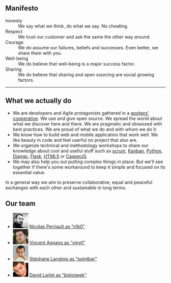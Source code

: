## <a id="manifesto"></a>Manifesto

<dl class="valeurs tbl">
  <dt><a id="honesty"></a>honesty</dt>
  <dd>We say what we think, do what we say. No cheating.</dd>

  <dt><a id="respect"></a>Respect</dt>
  <dd>We trust our customer and ask the same the other way around.</dd>

  <dt><a id="courage"></a>Courage</dt>
  <dd>We do assume our failures, beliefs and successes. Even better, we share them with you.</dd>

  <dt><a id="bien-être"></a>Well-being</dt>
  <dd>We do believe that well-being is a major success factor.</dd>

  <dt><a id="partage"></a>Sharing</dt>
  <dd>We do believe that sharing and open sourcing are social growing factors.</dd>
</dl>

---

## <a id="what-we-actually-do"></a>What we actually do

* We are developers and Agile protagonists gathered in a [workers' cooperative](https://en.wikipedia.org/wiki/Workers%27_co-operative). We use and give open source. We spread the world about what we discover here and there. We are pragmatic and obsessed with best practices. We are proud of what we do and with whom we do it.
* We know how to build web and mobile application that work well. We like beauty in code and feel userful on project that also are.
* We organize technical and methodology workshops to share our knowledge about cool and useful stuff such as [scrum](http://en.wikipedia.org/wiki/Scrum_%28software_development%29), [Kanban](http://en.wikipedia.org/wiki/Kanban_%28development%29), [Python](http://en.wikipedia.org/wiki/Python_%28programming_language%29), [Django](http://en.wikipedia.org/wiki/Django_%28web_framework%29), [Flask](http://flask.pocoo.org/), [HTML5](http://www.html5rocks.com/) or [CasperJS](http://casperjs.org/).
* We may also help you out putting complex things in place. But we'll see together if there's some workaround to keep it simple and focused on its essential value.

In a general way we aim to preserve collaborative, equal and peaceful exchanges with each other and sustainable in long terms.


## <a id="our-team"></a>Our team

<ul class="equipe">
  <li><img src="/static/images/nicolas-perriault.jpg" alt="Avatar Nicolas">
    <a href="https://nicolas.perriault.net/">Nicolas Perriault as <q>n1k0</q></a>
  </li>
  <li><img src="/static/images/vincent-agnano.jpg" alt="Avatar Vincent">
    <a href="http://vinyll.github.com/">Vincent Agnano as <q>vinyll</q></a>
  </li>
  <li><img src="/static/images/stephane-langlois.png" alt="Avatar Stéphane">
    <a href="m&#x61;ilto:stephane.langlois%40scopyleft&#46;fr">Stéphane Langlois as <q>pointbar</q></a>
  </li>
  <li><img src="/static/images/david-larlet.jpg" alt="Avatar David">
    <a href="https://larlet.fr/david/">David Larlet as <q>biologeek</q></a>
  </li>
</ul>
